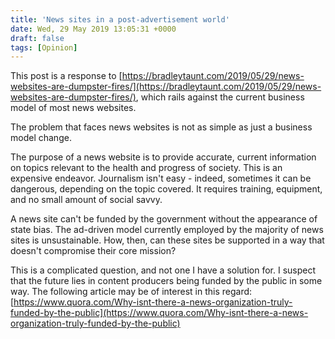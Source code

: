 ```yaml
---
title: 'News sites in a post-advertisement world'
date: Wed, 29 May 2019 13:05:31 +0000
draft: false
tags: [Opinion]
---
```


This post is a response to [https://bradleytaunt.com/2019/05/29/news-websites-are-dumpster-fires/](https://bradleytaunt.com/2019/05/29/news-websites-are-dumpster-fires/), which rails against the current business model of most news websites.

The problem that faces news websites is not as simple as just a business model change.

The purpose of a news website is to provide accurate, current information on topics relevant to the health and progress of society. This is an expensive endeavor. Journalism isn't easy - indeed, sometimes it can be dangerous, depending on the topic covered. It requires training, equipment, and no small amount of social savvy.

A news site can't be funded by the government without the appearance of state bias. The ad-driven model currently employed by the majority of news sites is unsustainable. How, then, can these sites be supported in a way that doesn't compromise their core mission?

This is a complicated question, and not one I have a solution for. I suspect that the future lies in content producers being funded by the public in some way. The following article may be of interest in this regard: [https://www.quora.com/Why-isnt-there-a-news-organization-truly-funded-by-the-public](https://www.quora.com/Why-isnt-there-a-news-organization-truly-funded-by-the-public)